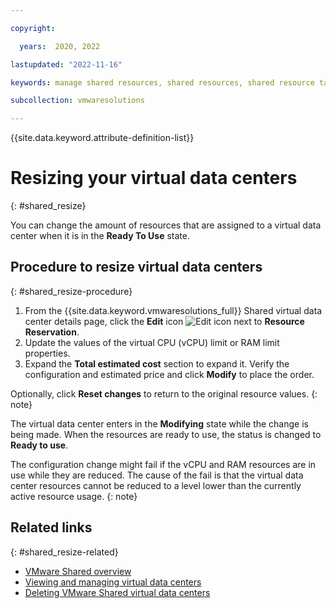 ```yaml
---

copyright:

  years:  2020, 2022

lastupdated: "2022-11-16"

keywords: manage shared resources, shared resources, shared resource tasks

subcollection: vmwaresolutions

---
```


{{site.data.keyword.attribute-definition-list}}

# Resizing your virtual data centers
{: #shared_resize}

You can change the amount of resources that are assigned to a virtual data center when it is in the **Ready To Use** state.

## Procedure to resize virtual data centers
{: #shared_resize-procedure}

1. From the {{site.data.keyword.vmwaresolutions_full}} Shared virtual data center details page, click the **Edit** icon ![Edit icon](../../icons/edit-tagging.svg "Edit") next to **Resource Reservation**.
2. Update the values of the virtual CPU (vCPU) limit or RAM limit properties.
3. Expand the **Total estimated cost** section to expand it. Verify the configuration and estimated price and click **Modify** to place the order.

Optionally, click **Reset changes** to return to the original resource values.
{: note}

The virtual data center enters in the **Modifying** state while the change is being made. When the resources are ready to use, the status is changed to **Ready to use**.

The configuration change might fail if the vCPU and RAM resources are in use while they are reduced. The cause of the fail is that the virtual data center resources cannot be reduced to a level lower than the currently active resource usage.
{: note}

## Related links
{: #shared_resize-related}

* [VMware  Shared overview](/docs/vmwaresolutions?topic=vmwaresolutions-shared_overview)
* [Viewing and managing virtual data centers](/docs/vmwaresolutions?topic=vmwaresolutions-shared_viewing-vdc-summary)
* [Deleting VMware Shared virtual data centers](/docs/vmwaresolutions?topic=vmwaresolutions-shared_deletinginstance)
